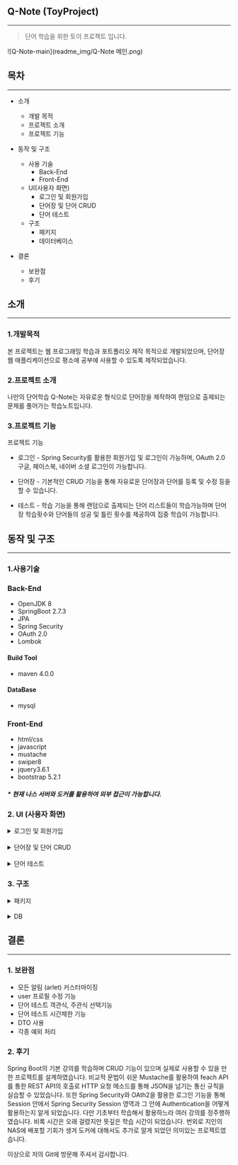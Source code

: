 ## Q-Note (ToyProject)
***
>단어 학습을 위한 토이 프로젝트 입니다.
> 
![Q-Note-main](readme_img/Q-Note 메인.png)
## 목차
***
* 소개
  *  개발 목적
  *  프로젝트 소개
  *  프로젝트 기능



* 동작 및 구조 
  * 사용 기술
    * Back-End
    * Front-End
  * UI(사용자 화면)
    * 로그인 및 회원가입
    * 단어장 및 단어 CRUD
    * 단어 테스트
  * 구조
    * 패키지
    * 데이터베이스


* 결론
  * 보완점
  * 후기

## 소개
***
### 1.개발목적

 본 프로젝트는 웹 프로그래밍 학습과 포트폴리오 제작 목적으로 개발되었으며, 단어장 웹 애플리케이션으로 평소에 공부에 사용할 수 있도록 제작되었습니다.

### 2.프로젝트 소개

 나만의 단어학습 Q-Note는 자유로운 형식으로 단어장을 제작하여 랜덤으로 출제되는 문제를 풀어가는 학습노트입니다.

### 3.프로젝트 기능

 프로젝트 기능

* 로그인 - Spring Security를 활용한 회원가입 및 로그인이 가능하며, OAuth 2.0 구글, 페이스북, 네이버 소셜 로그인이 가능합니다.


* 단어장 - 기본적인 CRUD 기능을 통해 자유로운 단어장과 단어를 등록 및 수정 등을 할 수 있습니다.


* 테스트 - 학습 기능을 통해 랜덤으로 출제되는 단어 리스트들이 학습가능하며 단어장 학습횟수와 단어들의 성공 및 틀린 횟수를 제공하여 집중 학습이 가능합니다.

## 동작 및 구조
***
### 1.사용기술

### Back-End
* OpenJDK 8
* SpringBoot 2.7.3
* JPA
* Spring Security
* OAuth 2.0
* Lombok
#### Build Tool
* maven 4.0.0
#### DataBase
* mysql
### Front-End
* html/css
* javascript
* mustache
* swiper8
* jquery3.6.1
* bootstrap 5.2.1

##### * 현재 나스 서버와 도커를 활용하여 외부 접근이 가능합니다. 


### 2. UI (사용자 화면)
<details>
<summary>로그인 및 회원가입</summary>

#### 1. 로그인 화면
![](readme_img/Q-Note 로그인.png)


#### 2. 회원가입
![](readme_img/Q-Note 회원가입.png)
</details>
<br>
<details>
<summary>단어장 및 단어 CRUD</summary>

#### 1. 메인 페이지
![](readme_img/Q-Note 메인.png)
#### 2. 단어장 등록
![](readme_img/단어장 생성 modal.png)
#### 3. 단어장 Details (학습하기)
![](readme_img/학습횟수,틀린횟수,성공횟수 업데이트.png)
#### 4. 단어 등록
![](readme_img/단어 등록 modal.png)
</details>
<br>
<details>
<summary>단어 테스트</summary>

#### 1. 테스트 화면
![](readme_img/단어 테스트 swiper.png)

#### 2. 테스트 완료 화면
![](readme_img/단어 테스트 완료.png)

#### 3. 틀린 문제 확인 (arlet)
![](readme_img/틀린문제 arlet.png)
</details>

### 3. 구조

<details>
<summary>패키지</summary>
![](readme_img/패키지 구조.png)
</details>
<br>
<details>
<summary>DB</summary>
![](readme_img/DB스키마.png)
</details>

## 결론
***

### 1. 보완점
* 모든 알림 (arlet) 커스터마이징
* user 프로필 수정 기능
* 단어 테스트 객관식, 주관식 선택기능
* 단어 테스트 시간제한 기능
* DTO 사용
* 각종 예외 처리
### 2. 후기

Spring Boot의 기본 강의를 학습하며 CRUD 기능이 있으며 실제로 사용할 수 있을 만한 프로젝트를 설계하였습니다. 
비교적 문법이 쉬운 Mustache를 활용하여 feach API를 통한 REST API의 호출로 HTTP 요청 메소드를 통해 JSON을 넘기는 통신 규칙을 실습할 수 있었습니다.
또한 Spring Security와 OAth2을 활용한 로그인 기능을 통해 Session 안에서 Spring Security Session 영역과 그 안에 Authentication을 어떻게 활용하는지 알게 되었습니다. 
다만 기초부터 학습해서 활용하느라 여러 강의를 정주행하였습니다. 비록 시간은 오래 걸렸지만 뜻깊은 학습 시간이 되었습니다. 
번외로 지인의 NAS에 배포할 기회가 생겨 도커에 대해서도 추가로 알게 되었던 의미있는 프로젝트였습니다.

이상으로 저의 Git에 방문해 주셔서 감사합니다.



  